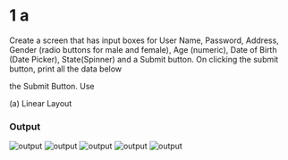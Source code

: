 # 1 a
Create a screen that has input boxes for User Name, Password, Address, Gender (radio buttons for male and female), Age (numeric), Date of Birth (Date Picker), State(Spinner) and a Submit button. On clicking the submit button, print all the data below

the Submit Button. Use

(a) Linear Layout 

### Output
![output](Output1.jpg)
![output](Output2.jpg)
![output](Output3.jpg)
![output](Output4.jpg)
![output](Output5.jpg)


